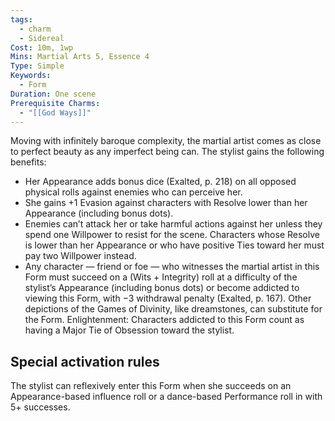 ```yaml
---
tags:
  - charm
  - Sidereal
Cost: 10m, 1wp
Mins: Martial Arts 5, Essence 4
Type: Simple
Keywords:
  - Form
Duration: One scene
Prerequisite Charms:
  - "[[God Ways]]"
---
```

Moving with infinitely baroque complexity, the martial artist comes as close to perfect beauty as any imperfect being can. The stylist gains the following benefits: 
-  Her Appearance adds bonus dice (Exalted, p. 218) on all opposed physical rolls against enemies who can perceive her. 
-  She gains +1 Evasion against characters with Resolve lower than her Appearance (including bonus dots). 
-  Enemies can’t attack her or take harmful actions against her unless they spend one Willpower to resist for the scene. Characters whose Resolve is lower than her Appearance or who have positive Ties toward her must pay two Willpower instead. 
-  Any character — friend or foe — who witnesses the martial artist in this Form must succeed on a (Wits + Integrity) roll at a difficulty of the stylist’s Appearance (including bonus dots) or become addicted to viewing this Form, with −3 withdrawal penalty (Exalted, p. 167). Other depictions of the Games of Divinity, like dreamstones, can substitute for the Form. Enlightenment: Characters addicted to this Form count as having a Major Tie of Obsession toward the stylist. 

## Special activation rules

The stylist can reflexively enter this Form when she succeeds on an Appearance-based influence roll or a dance-based Performance roll in with 5+ successes.